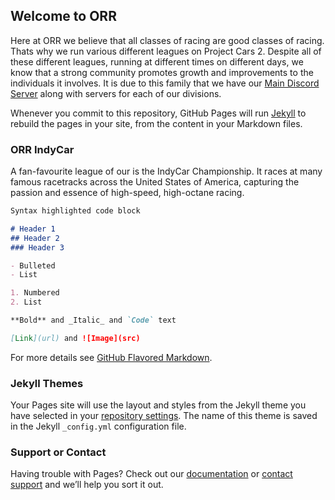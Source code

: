 ## Welcome to ORR

Here at ORR we believe that all classes of racing are good classes of racing. Thats why we run various different leagues on Project Cars 2. Despite all of these different leagues, running at different times on different days, we know that a strong community promotes growth and improvements to the individuals it involves. It is due to this family that we have our [Main Discord Server](https://discord.gg/XZpX5BSYwW) along with servers for each of our divisions.

Whenever you commit to this repository, GitHub Pages will run [Jekyll](https://jekyllrb.com/) to rebuild the pages in your site, from the content in your Markdown files.

### ORR IndyCar

A fan-favourite league of our is the IndyCar Championship. It races at many famous racetracks across the United States of America, capturing the passion and essence of high-speed, high-octane racing. 

```markdown
Syntax highlighted code block

# Header 1
## Header 2
### Header 3

- Bulleted
- List

1. Numbered
2. List

**Bold** and _Italic_ and `Code` text

[Link](url) and ![Image](src)
```

For more details see [GitHub Flavored Markdown](https://guides.github.com/features/mastering-markdown/).

### Jekyll Themes

Your Pages site will use the layout and styles from the Jekyll theme you have selected in your [repository settings](https://github.com/ElectricEcc/ORR-Racing-Leagues/settings/pages). The name of this theme is saved in the Jekyll `_config.yml` configuration file.

### Support or Contact

Having trouble with Pages? Check out our [documentation](https://docs.github.com/categories/github-pages-basics/) or [contact support](https://support.github.com/contact) and we’ll help you sort it out.
